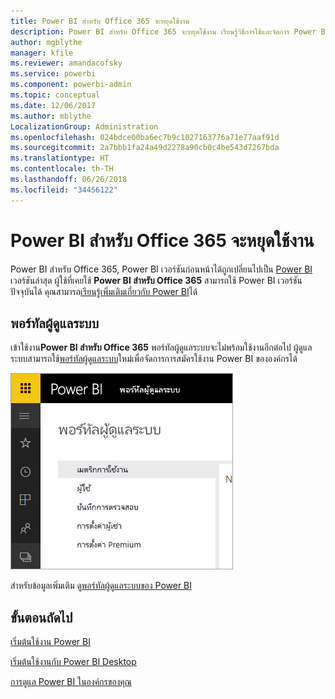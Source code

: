 ```yaml
---
title: Power BI สำหรับ Office 365 จะหยุดใช้งาน
description: Power BI สำหรับ Office 365 จะหยุดใช้งาน เรียนรู้วิธีการใช้และจัดการ Power BI เวอร์ชั่นปัจจุบัน
author: mgblythe
manager: kfile
ms.reviewer: amandacofsky
ms.service: powerbi
ms.component: powerbi-admin
ms.topic: conceptual
ms.date: 12/06/2017
ms.author: mblythe
LocalizationGroup: Administration
ms.openlocfilehash: 024bdce00ba6ec7b9c1027163776a71e77aaf91d
ms.sourcegitcommit: 2a7bbb1fa24a49d2278a90cb0c4be543d7267bda
ms.translationtype: HT
ms.contentlocale: th-TH
ms.lasthandoff: 06/26/2018
ms.locfileid: "34456122"
---
```

# <a name="power-bi-for-office-365-is-retired"></a>Power BI สำหรับ Office 365 จะหยุดใช้งาน
Power BI สำหรับ Office 365, Power BI เวอร์ชันก่อนหน้าได้ถูกเปลี่ยนไปเป็น [Power BI](https://powerbi.microsoft.com) เวอร์ชันล่าสุด ผู้ใช้ที่เคยใช้ **Power BI สำหรับ Office 365** สามารถใช้ Power BI เวอร์ชันปัจจุบันได้ คุณสามารถ[เรียนรู้เพิ่มเติมเกี่ยวกับ Power BI](service-get-started.md)ได้

## <a name="the-admin-portal"></a>พอร์ทัลผู้ดูแลระบบ
เข้าใช้งาน**Power BI สำหรับ Office 365** พอร์ทัลผู้ดูแลระบบจะไม่พร้อมใช้งานอีกต่อไป ผู้ดูแลระบบสามารถใช้[พอร์ทัลผู้ดูแลระบบ](https://app.powerbi.com/admin-portal)ใหม่เพื่อจัดการการสมัครใช้งาน Power BI ขององค์กรได้

![](media/service-admin-o365portal-retired/powerbi-admin-landing-page.png)

สำหรับข้อมูลเพิ่มเติม ดู[พอร์ทัลผู้ดูแลระบบของ Power BI](service-admin-portal.md)

## <a name="next-steps"></a>ขั้นตอนถัดไป
[เริ่มต้นใช้งาน Power BI](service-get-started.md)

[เริ่มต้นใช้งานกับ Power BI Desktop](desktop-getting-started.md)

[การดูแล Power BI ในองค์กรของคุณ](service-admin-administering-power-bi-in-your-organization.md)
